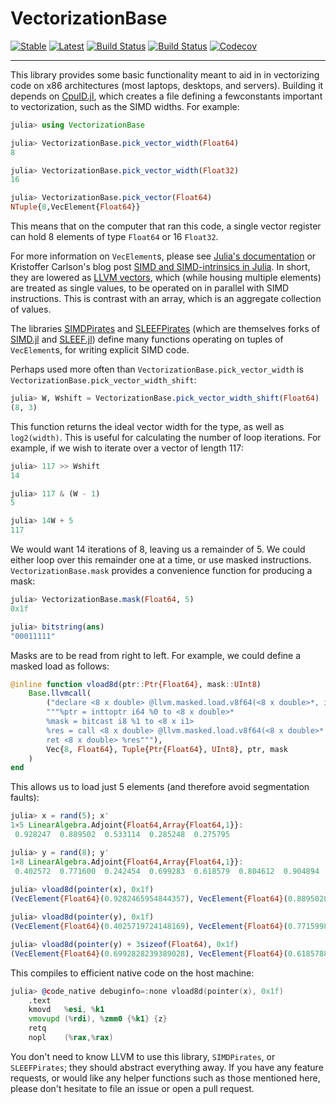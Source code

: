 # VectorizationBase

[![Stable](https://img.shields.io/badge/docs-stable-blue.svg)](https://chriselrod.github.io/VectorizationBase.jl/stable)
[![Latest](https://img.shields.io/badge/docs-latest-blue.svg)](https://chriselrod.github.io/VectorizationBase.jl/latest)
[![Build Status](https://travis-ci.com/chriselrod/VectorizationBase.jl.svg?branch=master)](https://travis-ci.org/chriselrod/VectorizationBase.jl)
[![Build Status](https://ci.appveyor.com/api/projects/status/github/chriselrod/VectorizationBase.jl?svg=true)](https://ci.appveyor.com/project/chriselrod/VectorizationBase-jl)
[![Codecov](https://codecov.io/gh/chriselrod/VectorizationBase.jl/branch/master/graph/badge.svg)](https://codecov.io/gh/chriselrod/VectorizationBase.jl)

---

This library provides some basic functionality meant to aid in in vectorizing code on x86 architectures (most laptops, desktops, and servers). Building it depends on [CpuID.jl](https://github.com/m-j-w/CpuId.jl), which creates a file defining a fewconstants important to vectorization, such as the SIMD widths. For example:

```julia
julia> using VectorizationBase

julia> VectorizationBase.pick_vector_width(Float64)
8

julia> VectorizationBase.pick_vector_width(Float32)
16

julia> VectorizationBase.pick_vector(Float64)
NTuple{8,VecElement{Float64}}
```
This means that on the computer that ran this code, a single vector register can hold 8 elements of type `Float64` or 16 `Float32`.

For more information on `VecElement`s, please see [Julia's documentation](https://docs.julialang.org/en/v1/base/simd-types/) or Kristoffer Carlson's blog post [SIMD and SIMD-intrinsics in Julia](http://kristofferc.github.io/post/intrinsics/). In short, they are lowered as [LLVM vectors](https://llvm.org/docs/LangRef.html#vector-type), which (while housing multiple elements) are treated as single values, to be operated on in parallel with SIMD instructions. This is contrast with an array, which is an aggregate collection of values.

The libraries [SIMDPirates](https://github.com/chriselrod/SIMDPirates.jl) and [SLEEFPirates](https://github.com/chriselrod/SLEEFPirates.jl) (which are themselves forks of [SIMD.jl](https://github.com/eschnett/SIMD.jl) and [SLEEF.jl](https://github.com/musm/SLEEF.jl)) define many functions operating on tuples of `VecElement`s, for writing explicit SIMD code.

Perhaps used more often than `VectorizationBase.pick_vector_width` is `VectorizationBase.pick_vector_width_shift`:
```julia
julia> W, Wshift = VectorizationBase.pick_vector_width_shift(Float64)
(8, 3)
```
This function returns the ideal vector width for the type, as well as `log2(width)`. This is useful for calculating the number of loop iterations. For example, if we wish to iterate over a vector of length 117:
```julia
julia> 117 >> Wshift
14

julia> 117 & (W - 1)
5

julia> 14W + 5
117
```
We would want 14 iterations of 8, leaving us a remainder of 5. We could either loop over this remainder one at a time, or use masked instructions. `VectorizationBase.mask` provides a convenience function for producing a mask:
```julia
julia> VectorizationBase.mask(Float64, 5)
0x1f

julia> bitstring(ans)
"00011111"
```
Masks are to be read from right to left. For example, we could define a masked load as follows:
```julia
@inline function vload8d(ptr::Ptr{Float64}, mask::UInt8)
	Base.llvmcall(
		("declare <8 x double> @llvm.masked.load.v8f64(<8 x double>*, i32, <8 x i1>, <8 x double>)",
		"""%ptr = inttoptr i64 %0 to <8 x double>*
		%mask = bitcast i8 %1 to <8 x i1>
		%res = call <8 x double> @llvm.masked.load.v8f64(<8 x double>* %ptr, i32 8, <8 x i1> %mask, <8 x double> zeroinitializer)
		ret <8 x double> %res"""),
		Vec{8, Float64}, Tuple{Ptr{Float64}, UInt8}, ptr, mask
	)
end
```
This allows us to load just 5 elements (and therefore avoid segmentation faults):
```julia
julia> x = rand(5); x'
1×5 LinearAlgebra.Adjoint{Float64,Array{Float64,1}}:
 0.928247  0.889502  0.533114  0.285248  0.275795

julia> y = rand(8); y'
1×8 LinearAlgebra.Adjoint{Float64,Array{Float64,1}}:
 0.402572  0.771600  0.242454  0.699283  0.618579  0.804612  0.904894  0.234704
 
julia> vload8d(pointer(x), 0x1f)
(VecElement{Float64}(0.9282465954844357), VecElement{Float64}(0.8895020822839887), VecElement{Float64}(0.5331136178366147), VecElement{Float64}(0.28524793374254176), VecElement{Float64}(0.2757945162086832), VecElement{Float64}(0.0), VecElement{Float64}(0.0), VecElement{Float64}(0.0))

julia> vload8d(pointer(y), 0x1f)
(VecElement{Float64}(0.4025719724148169), VecElement{Float64}(0.7715998492280507), VecElement{Float64}(0.242453946944301), VecElement{Float64}(0.6992828239389028), VecElement{Float64}(0.6185788376359711), VecElement{Float64}(0.0), VecElement{Float64}(0.0), VecElement{Float64}(0.0))

julia> vload8d(pointer(y) + 3sizeof(Float64), 0x1f)
(VecElement{Float64}(0.6992828239389028), VecElement{Float64}(0.6185788376359711), VecElement{Float64}(0.8046118255195078), VecElement{Float64}(0.904893953223624), VecElement{Float64}(0.23470368695369492), VecElement{Float64}(0.0), VecElement{Float64}(0.0), VecElement{Float64}(0.0))
```

This compiles to efficient native code on the host machine:
```asm
julia> @code_native debuginfo=:none vload8d(pointer(x), 0x1f)
	.text
	kmovd	%esi, %k1
	vmovupd	(%rdi), %zmm0 {%k1} {z}
	retq
	nopl	(%rax,%rax)
```
You don't need to know LLVM to use this library, `SIMDPirates`, or `SLEEFPirates`; they should abstract everything away. If you have any feature requests, or would like any helper functions such as those mentioned here, please don't hesitate to file an issue or open a pull request.
